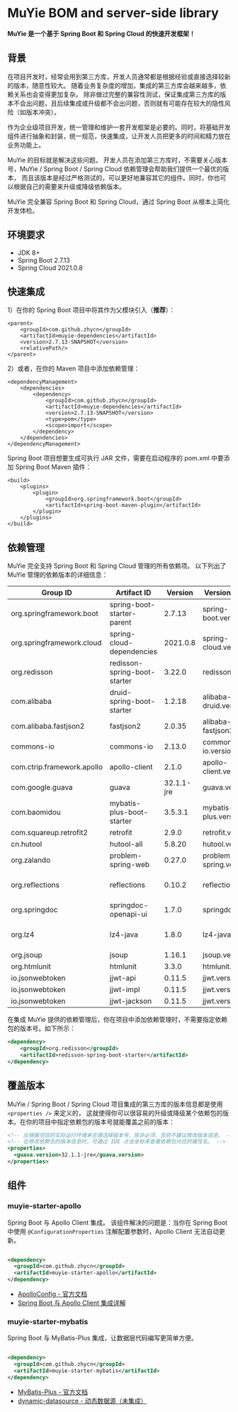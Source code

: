 # MuYie BOM and server-side library

**MuYie 是一个基于 Spring Boot 和 Spring Cloud 的快速开发框架！**

## 背景

在项目开发时，经常会用到第三方库，开发人员通常都是根据经验或直接选择较新的版本，随意性较大。
随着业务复杂度的增加，集成的第三方库会越来越多，依赖关系也会变得更加复杂。
除非做过完整的兼容性测试，保证集成第三方库的版本不会出问题，且后续集成或升级都不会出问题，否则就有可能存在较大的隐性风险（如版本冲突）。

作为企业级项目开发，统一管理和维护一套开发框架是必要的。同时，将基础开发组件进行抽象和封装，统一规范，快速集成，让开发人员把更多的时间和精力放在业务功能上。

MuYie 的目标就是解决这些问题。
开发人员在添加第三方库时，不需要关心版本号，MuYie / Spring Boot / Spring Cloud 依赖管理会帮助我们提供一个最优的版本，
而且该版本是经过严格测试的，可以更好地兼容其它的组件。同时，你也可以根据自己的需要来升级或降级依赖版本。

MuYie 完全兼容 Spring Boot 和 Spring Cloud，通过 Spring Boot 从根本上简化开发体检。

## 环境要求

- JDK 8+
- Spring Boot 2.7.13
- Spring Cloud 2021.0.8

## 快速集成

1）在你的 Spring Boot 项目中将其作为父模块引入（**推荐**）：

```
<parent>
    <groupId>com.github.zhycn</groupId>
    <artifactId>muyie-dependencies</artifactId>
    <version>2.7.13-SNAPSHOT</version>
    <relativePath/>
</parent>
```

2）或者，在你的 Maven 项目中添加依赖管理：

```
<dependencyManagement>
    <dependencies>
        <dependency>
            <groupId>com.github.zhycn</groupId>
            <artifactId>muyie-dependencies</artifactId>
            <version>2.7.13-SNAPSHOT</version>
            <type>pom</type>
            <scope>import</scope>
        </dependency>
    </dependencies>
</dependencyManagement>
```

Spring Boot 项目想要生成可执行 JAR 文件，需要在启动程序的 pom.xml 中要添加 Spring Boot Maven 插件：

```
<build>
    <plugins>
        <plugin>
            <groupId>org.springframework.boot</groupId>
            <artifactId>spring-boot-maven-plugin</artifactId>
        </plugin>
    </plugins>
</build>
```

## 依赖管理

MuYie 完全支持 Spring Boot 和 Spring Cloud 管理的所有依赖项。 以下列出了 MuYie 管理的依赖版本的详细信息：

| Group ID                        | Artifact ID                  | Version    | Version Property          | Documentation                                                            |
|---------------------------------|------------------------------|------------|---------------------------|--------------------------------------------------------------------------|
| org.springframework.boot        | spring-boot-starter-parent   | 2.7.13     | spring-boot.version       | [Spring Boot](https://spring.io/projects/spring-boot)                    |
| org.springframework.cloud       | spring-cloud-dependencies    | 2021.0.8   | spring-cloud.version      | [Spring Cloud](https://spring.io/projects/spring-cloud)                  |
| org.redisson                    | redisson-spring-boot-starter | 3.22.0     | redisson.version          | [Redisson](https://github.com/redisson/redisson)                         |
| com.alibaba                     | druid-spring-boot-starter    | 1.2.18     | alibaba-druid.version     | [Druid](https://github.com/alibaba/druid)                                |
| com.alibaba.fastjson2           | fastjson2                    | 2.0.35     | alibaba-fastjson2.version | [Fastjson2](https://github.com/alibaba/fastjson2)                        |
| commons-io                      | commons-io                   | 2.13.0     | commons-io.version        | [Apache Commons IO](https://github.com/apache/commons-io)                |
| com.ctrip.framework.apollo      | apollo-client                | 2.1.0      | apollo-client.version     | [ApolloConfig](https://www.apolloconfig.com/)                            |
| com.google.guava                | guava                        | 32.1.1-jre | guava.version             | [Guava](https://github.com/google/guava)                                 |
| com.baomidou                    | mybatis-plus-boot-starter    | 3.5.3.1    | mybatis-plus.version      | [MyBatis-Plus](https://baomidou.com/)                                    |
| com.squareup.retrofit2          | retrofit                     | 2.9.0      | retrofit.version          | [Retrofit](https://square.github.io/retrofit/)                           |
| cn.hutool                       | hutool-all                   | 5.8.20     | hutool.version            | [Hutool](https://hutool.cn/)                                             |
| org.zalando                     | problem-spring-web           | 0.27.0     | problem-spring.version    | [Zalando Problem](https://github.com/zalando/problem/)                   |
| org.reflections                 | reflections                  | 0.10.2     | reflections.version       | [Java runtime metadata analysis](https://github.com/ronmamo/reflections) |
| org.springdoc                   | springdoc-openapi-ui         | 1.7.0      | springdoc.version         | [SpringDoc](https://springdoc.org/)                                      |
| org.lz4                         | lz4-java                     | 1.8.0      | lz4-java.version          | [LZ4 compression for Java](https://github.com/lz4/lz4-java/)             |
| org.jsoup                       | jsoup                        | 1.16.1     | jsoup.version             | [Jsoup](https://jsoup.org/)                                              |
| org.htmlunit                    | htmlunit                     | 3.3.0      | htmlunit.version          | [HtmlUnit](https://htmlunit.sourceforge.io/)                             |
| io.jsonwebtoken                 | jjwt-api                     | 0.11.5     | jjwt.version              | [JJWT](https://github.com/jwtk/jjwt)                                     |
| io.jsonwebtoken                 | jjwt-impl                    | 0.11.5     | jjwt.version              | [JJWT](https://github.com/jwtk/jjwt)                                     |
| io.jsonwebtoken                 | jjwt-jackson                 | 0.11.5     | jjwt.version              | [JJWT](https://github.com/jwtk/jjwt)                                     |

在集成 MuYie 提供的依赖管理后，你在项目中添加依赖管理时，不需要指定依赖包的版本号。如下所示：

```xml title="添加依赖管理"
<dependency>
    <groupId>org.redisson</groupId>
    <artifactId>redisson-spring-boot-starter</artifactId>
</dependency>
```

## 覆盖版本

MuYie / Spring Boot / Spring Cloud 项目集成的第三方库的版本信息都是使用 `<properties />` 来定义的，
这就使得你可以很容易的升级或降级某个依赖包的版本。在你的项目中指定依赖包的版本号就能覆盖之前的版本：

```xml title="覆盖版本属性"
<!-- 应根据项目的实际运行环境来合理选择版本号，除非必须，否则不建议修改版本信息。 -->
<!-- 在修改依赖包的版本信息时，可通过 IDE 点击坐标来查看依赖包对应的属性名。 -->
<properties>
  <guava.version>32.1.1-jre</guava.version>
</properties>
```

## 组件

### muyie-starter-apollo

Spring Boot 与 Apollo Client 集成。 该组件解决的问题是：当你在 Spring Boot 中使用 `@ConfigurationProperties`
注解配置参数时，Apollo Client 无法自动更新。

```xml

<dependency>
  <groupId>com.github.zhycn</groupId>
  <artifactId>muyie-starter-apollo</artifactId>
</dependency>
```

- [ApolloConfig - 官方文档](https://www.apolloconfig.com/)
- [Spring Boot 与 Apollo Client 集成详解](https://blog.csdn.net/weixin_50549211/article/details/129375048)

### muyie-starter-mybatis

Spring Boot 与 MyBatis-Plus 集成，让数据层代码编写更简单方便。

```xml

<dependency>
  <groupId>com.github.zhycn</groupId>
  <artifactId>muyie-starter-mybatis</artifactId>
</dependency>
```

- [MyBatis-Plus - 官方文档](https://www.baomidou.com/)
- [dynamic-datasource - 动态数据源（未集成）](https://github.com/baomidou/dynamic-datasource-spring-boot-starter)


